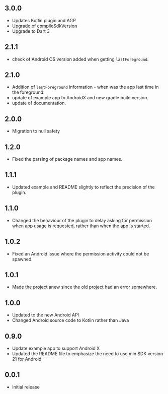 ## 3.0.0

- Updates Kotlin plugin and AGP
- Upgrade of compileSdkVersion
- Upgrade to Dart 3

## 2.1.1

- check of Android OS version added when getting `lastForeground`.

## 2.1.0

- Addition of `lastForeground` information - when was the app last time in the foreground.
- update of example app to AndroidX and new gradle build version.
- update of documentation.

## 2.0.0

- Migration to null safety

## 1.2.0

- Fixed the parsing of package names and app names.

## 1.1.1

- Updated example and README slightly to reflect the precision of the plugin.

## 1.1.0

- Changed the behaviour of the plugin to delay asking for permission when app usage is requested, rather than when the app is started.

## 1.0.2

- Fixed an Android issue where the permission activity could not be spawned.

## 1.0.1

- Made the project anew since the old project had an error somewhere.

## 1.0.0

- Updated to the new Android API
- Changed Android source code to Kotlin rather than Java

## 0.9.0

- Update example app to support Android X
- Updated the README file to emphasize the need to use min SDK version 21 for Android

## 0.0.1

- Initial release
